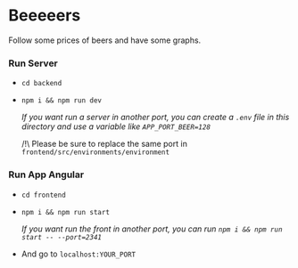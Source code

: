 # Beeeeers
Follow some prices of beers and have some graphs.

### Run Server
- `cd backend`
- `npm i && npm run dev`

    _If you want run a server in another port, you can create a `.env` file in this directory and use a variable like
`APP_PORT_BEER=128`_
    
    /!\ Please be sure to replace the same port in `frontend/src/environments/environment`
### Run App Angular
- `cd frontend`
- `npm i && npm run start`

    _If you want run the front in another port, you can run `npm i && npm run start -- --port=2341`_

- And go to `localhost:YOUR_PORT`
